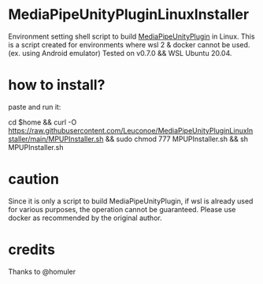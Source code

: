# MediaPipeUnityPluginLinuxInstaller

Environment setting shell script to build [MediaPipeUnityPlugin](https://github.com/homuler/MediaPipeUnityPlugin) in Linux.
This is a script created for environments where wsl 2 & docker cannot be used. (ex. using Android emulator)
Tested on v0.7.0 && WSL Ubuntu 20.04.

# how to install?
paste and run it:

cd $home && curl -O https://raw.githubusercontent.com/Leuconoe/MediaPipeUnityPluginLinuxInstaller/main/MPUPInstaller.sh && sudo chmod 777 MPUPInstaller.sh && sh MPUPInstaller.sh

# caution

Since it is only a script to build MediaPipeUnityPlugin, if wsl is already used for various purposes, the operation cannot be guaranteed. Please use docker as recommended by the original author.

# credits

Thanks to @homuler

